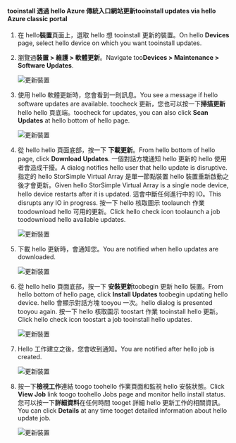 <!--author=alkohli last changed: 09/02/16 -->

#### <a name="tooinstall-updates-via-hello-azure-classic-portal"></a><span data-ttu-id="11edf-101">tooinstall 透過 hello Azure 傳統入口網站更新</span><span class="sxs-lookup"><span data-stu-id="11edf-101">tooinstall updates via hello Azure classic portal</span></span>
1. <span data-ttu-id="11edf-102">在 hello**裝置**頁面上，選取 hello 想 tooinstall 更新的裝置。</span><span class="sxs-lookup"><span data-stu-id="11edf-102">On hello **Devices** page, select hello device on which you want tooinstall updates.</span></span>
2. <span data-ttu-id="11edf-103">瀏覽過**裝置 > 維護 > 軟體更新**。</span><span class="sxs-lookup"><span data-stu-id="11edf-103">Navigate too**Devices > Maintenance > Software Updates**.</span></span>
   
    ![更新裝置](../includes/media/storsimple-ova-install-update-via-portal/azupdate1m.png)  
3. <span data-ttu-id="11edf-105">使用 hello 軟體更新時，您會看到一則訊息。</span><span class="sxs-lookup"><span data-stu-id="11edf-105">You see a message if hello software updates are available.</span></span> <span data-ttu-id="11edf-106">toocheck 更新，您也可以按一下**掃描更新**hello hello 頁底端。</span><span class="sxs-lookup"><span data-stu-id="11edf-106">toocheck for updates, you can also click **Scan Updates** at hello bottom of hello page.</span></span>
   
    ![更新裝置](../includes/media/storsimple-ova-install-update-via-portal/azupdate2m.png)
4. <span data-ttu-id="11edf-108">從 hello hello 頁面底部，按一下 **下載更新**。</span><span class="sxs-lookup"><span data-stu-id="11edf-108">From hello bottom of hello page, click **Download Updates**.</span></span> <span data-ttu-id="11edf-109">一個對話方塊通知 hello 更新的 hello 使用者會造成干擾。</span><span class="sxs-lookup"><span data-stu-id="11edf-109">A dialog notifies hello user that hello update is disruptive.</span></span> <span data-ttu-id="11edf-110">指定的 hello StorSimple Virtual Array 是單一節點裝置 hello 裝置重新啟動之後才會更新。</span><span class="sxs-lookup"><span data-stu-id="11edf-110">Given hello StorSimple Virtual Array is a single node device, hello device restarts after it is updated.</span></span> <span data-ttu-id="11edf-111">這會中斷任何進行中的 IO。</span><span class="sxs-lookup"><span data-stu-id="11edf-111">This disrupts any IO in progress.</span></span> <span data-ttu-id="11edf-112">按一下 hello 核取圖示 toolaunch 作業 toodownload hello 可用的更新。</span><span class="sxs-lookup"><span data-stu-id="11edf-112">Click hello check icon toolaunch a job toodownload hello available updates.</span></span> 
   
    ![更新裝置](../includes/media/storsimple-ova-install-update-via-portal/azupdate3m.png)
5. <span data-ttu-id="11edf-114">下載 hello 更新時，會通知您。</span><span class="sxs-lookup"><span data-stu-id="11edf-114">You are notified when hello updates are downloaded.</span></span> 
   
    ![更新裝置](../includes/media/storsimple-ova-install-update-via-portal/azupdate6m.png)
6. <span data-ttu-id="11edf-116">從 hello hello 頁面底部，按一下 **安裝更新**toobegin 更新 hello 裝置。</span><span class="sxs-lookup"><span data-stu-id="11edf-116">From hello bottom of hello page, click **Install Updates** toobegin updating hello device.</span></span> <span data-ttu-id="11edf-117">hello 會顯示對話方塊 tooyou 一次。</span><span class="sxs-lookup"><span data-stu-id="11edf-117">hello dialog is presented tooyou again.</span></span> <span data-ttu-id="11edf-118">按一下 hello 核取圖示 toostart 作業 tooinstall hello 更新。</span><span class="sxs-lookup"><span data-stu-id="11edf-118">Click hello check icon toostart a job tooinstall hello updates.</span></span> 
   
    ![更新裝置](../includes/media/storsimple-ova-install-update-via-portal/azupdate7m.png) 
7. <span data-ttu-id="11edf-120">Hello 工作建立之後，您會收到通知。</span><span class="sxs-lookup"><span data-stu-id="11edf-120">You are notified after hello job is created.</span></span> 
   
    ![更新裝置](../includes/media/storsimple-ova-install-update-via-portal/azupdate8m.png)
8. <span data-ttu-id="11edf-122">按一下**檢視工作**連結 toogo toohello 作業頁面和監視 hello 安裝狀態。</span><span class="sxs-lookup"><span data-stu-id="11edf-122">Click **View Job** link toogo toohello Jobs page and monitor hello install status.</span></span> <span data-ttu-id="11edf-123">您可以按一下**詳細資料**在任何時間 tooget 詳細 hello 更新工作的相關資訊。</span><span class="sxs-lookup"><span data-stu-id="11edf-123">You can click **Details** at any time tooget detailed information about hello update job.</span></span> 
   
    ![更新裝置](../includes/media/storsimple-ova-install-update-via-portal/azupdate9m.png)

